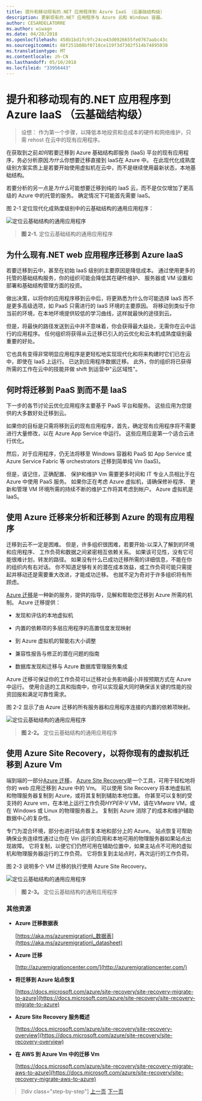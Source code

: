 ```yaml
---
title: 提升和移动现有的.NET 应用程序到 Azure IaaS （云基础结构级）
description: 更新现有的.NET 应用程序与 Azure 云和 Windows 容器。
author: CESARDELATORRE
ms.author: wiwagn
ms.date: 04/28/2018
ms.openlocfilehash: 458b1bd1fc9fc24ce43d0926655fe0767aabc43c
ms.sourcegitcommit: 88f251b08bf0718ce119f3d7302f514b74895038
ms.translationtype: MT
ms.contentlocale: zh-CN
ms.lasthandoff: 05/10/2018
ms.locfileid: "33956443"
---
```

# <a name="lift-and-shift-existing-net-apps-to-azure-iaas-cloud-infrastructure-ready"></a>提升和移动现有的.NET 应用程序到 Azure IaaS （云基础结构级）

> 设想： 作为第一个步骤，以降低本地投资和总成本的硬件和网络维护，只需 rehost 在云中的现有应用程序。

在获取到之前*如何*若要迁移到 Azure 基础结构即服务 (IaaS) 平台的现有应用程序，务必分析原因*为什么*你想要迁移直接到 IaaS在 Azure 中。 在此现代化成熟度级别方案实质上是若要开始使用虚拟机在云中，而不是继续使用最新状态，本地基础结构。

若要分析的另一点是*为什么*可能想要迁移到纯的 IaaS 云，而不是仅仅增加了更高级的 Azure 中的托管的服务。 确定情况下可能首先需要 IaaS。

图 2-1 定位现代化成熟度级别中的云基础结构的通用应用程序：

![定位云基础结构的通用应用程序](./media/image2-1.png)

> **图 2-1.** 定位云基础结构的通用应用程序

## <a name="why-migrate-existing-net-web-applications-to-azure-iaas"></a>为什么现有.NET web 应用程序迁移到 Azure IaaS

若要迁移到云中，甚至在初始 IaaS 级别的主要原因是降低成本。 通过使用更多的托管的基础结构服务，你的组织可能会降低其在硬件维护、 服务器或 VM 设置和部署和基础结构管理方面的投资。

做出决策，以将你的应用程序移到云中后，将更熟悉为什么你可能选择 IaaS 而不是更多高级选项，如 PaaS 只需进行的 IaaS 环境的主要原因。 将移动到类似于你当前的环境，在本地环境提供较低的学习曲线，这样就最快的途径到云。

但是，将最快的路径发送到云中并不意味着，你会获得最大益处，无需你在云中运行的应用程序。 任何组织将获得从云迁移已引入的云优化和云本机成熟度级别最重要的好处。

它也具有变得非常明显应用程序是更轻松地实现现代化和将来构建时它们已在云中，即使在 IaaS 上运行。 已达到应用程序数据迁移。 此外，你的组织将已获得所需的工作在云中的技能并做 shift 到运营中"云区域性"。

## <a name="when-to-migrate-to-iaas-instead-of-to-paas"></a>何时将迁移到 PaaS 到而不是 IaaS

下一步的各节讨论云优化应用程序主要基于 PaaS 平台和服务。 这些应用为您提供的大多数好处迁移到云。 

如果你的目标是只需将移到云的现有应用程序，首先，确定现有应用程序将不需要进行大量修改，以在 Azure App Service 中运行。 这些应用应是第一个适合云进行优化。 

然后，对于应用程序，仍无法将移至 Windows 容器和 PaaS 如 App Service 或 Azure Service Fabric 等 orchestrators 迁移到简单纯 Vm (IaaS)。 

但是，请记住，正确配置、 保护和维护 Vm 需要更多时间和 IT 专业人员相比于在 Azure 中使用 PaaS 服务。 如果你正在考虑 Azure 虚拟机，请确保修补程序、 更新和管理 VM 环境所需的持续不断的维护工作将其考虑到帐户。 Azure 虚拟机是 IaaS。

## <a name="use-azure-migrate-to-analyze-and-migrate-your-existing-applications-to-azure"></a>使用 Azure 迁移来分析和迁移到 Azure 的现有应用程序

迁移到云不一定是困难。 但是，许多组织很困难，若要开始-以深入了解到的环境和应用程序、 工作负荷和数据之间紧密相互依赖关系。 如果该可见性，没有它可能很难计划，转发的路径。 如果没有什么已成功迁移所需的详细信息，不能在你的组织内有右对话。 你不知道足够有关的潜在成本效益，或工作负荷可能只需提起并移动还是需要重大改进，才能成功迁移。 也就不足为奇对于许多组织将有所顾虑。

[Azure 迁移](https://aka.ms/azuremigrate)是一种新的服务，提供的指导，见解和帮助您迁移到 Azure 所需的机制。 Azure 迁移提供：

- 发现和评估的本地虚拟机

- 内置的依赖项的多层应用程序的高置信度发现映射

- 到 Azure 虚拟机的智能右大小调整

- 兼容性报告与修正的潜在问题的指南

- 数据库发现和迁移与 Azure 数据库管理服务集成

Azure 迁移可保证你的工作负荷可以迁移对业务影响最小并按预期方式在 Azure 中运行。 使用合适的工具和指南中，你可以实现最大同时确保该关键的性能的投资回报和满足可靠性需求。

图 2-2 显示了由 Azure 迁移的所有服务器和应用程序连接的内置的依赖项映射。

![定位云基础结构的通用应用程序](./media/image2-2.png)

> **图 2-2。** 定位云基础结构的通用应用程序

## <a name="use-azure-site-recovery-to-migrate-your-existing-vms-to-azure-vms"></a>使用 Azure Site Recovery，以将你现有的虚拟机迁移到 Azure Vm

端到端的一部分[Azure 迁移](https://aka.ms/azuremigrate)， [Azure Site Recovery](https://docs.microsoft.com/azure/site-recovery/site-recovery-overview)是一个工具，可用于轻松地将你的 web 应用迁移到 Azure 中的 Vm。 可以使用 Site Recovery 将本地虚拟机和物理服务器复制到 Azure，或将其复制到辅助本地位置。 你甚至可以复制的受支持的 Azure vm，在本地上运行工作负荷*HYPER-V* VM，请在*VMware* VM，或在 Windows 或 Linux 的物理服务器上。 复制到 Azure 消除了的成本和维护辅助数据中心的复杂性。

专门为混合环境，部分也进行站点恢复本地和部分上的 Azure。 站点恢复可帮助确保业务连续性通过让你在 Vm 运行的应用和本地可用的物理服务器如果站点出现故障。 它将复制，以便它们仍然可用在辅助位置中，如果主站点不可用的虚拟机和物理服务器运行的工作负荷。 它将恢复到主站点时，再次运行的工作负荷。

图 2-3 说明多个 VM 迁移的执行使用 Azure Site Recovery。

![定位云基础结构的通用应用程序](./media/image2-3.png)

> **图 2-3。** 定位云基础结构的通用应用程序

### <a name="additional-resources"></a>其他资源

- **Azure 迁移数据表**

    [https://aka.ms/azuremigration\_数据表](https://aka.ms/azuremigration\_datasheet)

- **Azure 迁移**

    [http://azuremigrationcenter.com/](http://azuremigrationcenter.com/)

- **将迁移到 Azure 站点恢复**

    [https://docs.microsoft.com/azure/site-recovery/site-recovery-migrate-to-azure](https://docs.microsoft.com/azure/site-recovery/site-recovery-migrate-to-azure)

- **Azure Site Recovery 服务概述**

    [https://docs.microsoft.com/azure/site-recovery/site-recovery-overview](https://docs.microsoft.com/azure/site-recovery/site-recovery-overview)

- **在 AWS 到 Azure Vm 中的迁移 Vm**

    [https://docs.microsoft.com/azure/site-recovery/site-recovery-migrate-aws-to-azure](https://docs.microsoft.com/azure/site-recovery/site-recovery-migrate-aws-to-azure)

>[!div class="step-by-step"]
[上一页](index.md)
[下一页](migrate-your-relational-databases-to-azure.md)
